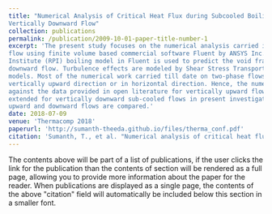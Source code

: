 ```yaml
---
title: "Numerical Analysis of Critical Heat Flux during Subcooled Boiling for a
Vertically Downward Flow"
collection: publications
permalink: /publication/2009-10-01-paper-title-number-1
excerpt: 'The present study focuses on the numerical analysis carried in a vertically downward sub-cooled
flow using finite volume based commercial software Fluent by ANSYS Inc. Rensselaer Polytechnic
Institute (RPI) boiling model in Fluent is used to predict the void fraction and CHF in a vertically
downward flow. Turbulence effects are modeled by Shear Stress Transport (SST) k-ω and k-ɛ
models. Most of the numerical work carried till date on two-phase flows focused on flow in
vertically upward direction or in horizontal direction. Hence, the numerical models are validated
against the data provided in open literature for vertically upward flows. The same models are
extended for vertically downward sub-cooled flows in present investigation and the results for
upward and downward flows are compared.'
date: 2018-07-09
venue: 'Thermacomp 2018'
paperurl: 'http://sumanth-theeda.github.io/files/therma_conf.pdf'
citation: 'Sumanth, T., et al. "Numerical analysis of critical heat flux during subcooled boiling for a vertically downward flow." Proceedings of Thermacomp2018, fifth international conference on computational methods for thermal problems, Indian Institute of Science, Bangalore, India. 2018.'
---
```


The contents above will be part of a list of publications, if the user clicks the link for the publication than the contents of section will be rendered as a full page, allowing you to provide more information about the paper for the reader. When publications are displayed as a single page, the contents of the above "citation" field will automatically be included below this section in a smaller font.
